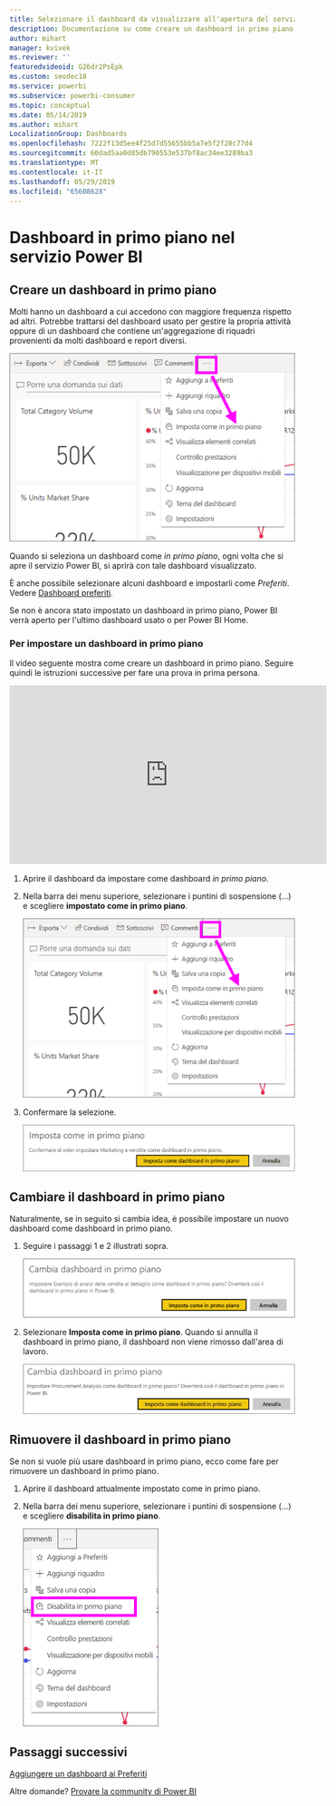 ```yaml
---
title: Selezionare il dashboard da visualizzare all'apertura del servizio Power BI
description: Documentazione su come creare un dashboard in primo piano nel servizio Power BI
author: mihart
manager: kvivek
ms.reviewer: ''
featuredvideoid: G26dr2PsEpk
ms.custom: seodec18
ms.service: powerbi
ms.subservice: powerbi-consumer
ms.topic: conceptual
ms.date: 05/14/2019
ms.author: mihart
LocalizationGroup: Dashboards
ms.openlocfilehash: 7222f13d5ee4f25d7d55655bb5a7e5f2f28c77d4
ms.sourcegitcommit: 60dad5aa0d85db790553e537bf8ac34ee3289ba3
ms.translationtype: MT
ms.contentlocale: it-IT
ms.lasthandoff: 05/29/2019
ms.locfileid: "65608628"
---
```

# <a name="featured-dashboards-in-power-bi-service"></a>Dashboard in primo piano nel servizio Power BI
## <a name="create-a-featured-dashboard"></a>Creare un dashboard in primo piano
Molti hanno un dashboard a cui accedono con maggiore frequenza rispetto ad altri.  Potrebbe trattarsi del dashboard usato per gestire la propria attività oppure di un dashboard che contiene un'aggregazione di riquadri provenienti da molti dashboard e report diversi.

![Icona Imposta come in primo piano](./media/end-user-featured/power-bi-dropdown.png)

Quando si seleziona un dashboard come *in primo piano*, ogni volta che si apre il servizio Power BI, si aprirà con tale dashboard visualizzato.  

È anche possibile selezionare alcuni dashboard e impostarli come *Preferiti*. Vedere [Dashboard preferiti](end-user-favorite.md).

Se non è ancora stato impostato un dashboard in primo piano, Power BI verrà aperto per l'ultimo dashboard usato o per Power BI Home.  

### <a name="to-set-a-dashboard-as-featured"></a>Per impostare un dashboard **in primo piano**
Il video seguente mostra come creare un dashboard in primo piano. Seguire quindi le istruzioni successive per fare una prova in prima persona.

<iframe width="560" height="315" src="https://www.youtube.com/embed/G26dr2PsEpk" frameborder="0" allowfullscreen></iframe>



1. Aprire il dashboard da impostare come dashboard *in primo piano*. 
2. Nella barra dei menu superiore, selezionare i puntini di sospensione (...) e scegliere **impostato come in primo piano**.  
   
    ![Icona Imposta come in primo piano](./media/end-user-featured/power-bi-dropdown.png)
3. Confermare la selezione.
   
    ![Dashboard impostato in primo piano](./media/end-user-featured/power-bi-featured-confirm.png)

## <a name="change-the-featured-dashboard"></a>Cambiare il dashboard in primo piano
Naturalmente, se in seguito si cambia idea, è possibile impostare un nuovo dashboard come dashboard in primo piano.

1. Seguire i passaggi 1 e 2 illustrati sopra.
   
    ![Finestra Cambia dashboard in primo piano](./media/end-user-featured/power-bi-change-feature.png)
2. Selezionare **Imposta come in primo piano**. Quando si annulla il dashboard in primo piano, il dashboard non viene rimosso dall'area di lavoro.  
   
    ![Messaggio di operazione completata](./media/end-user-featured/power-bi-unfeature-new.png)

## <a name="remove-the-featured-dashboard"></a>Rimuovere il dashboard in primo piano
Se non si vuole più usare dashboard in primo piano, ecco come fare per rimuovere un dashboard in primo piano.

1. Aprire il dashboard attualmente impostato come in primo piano.
2. Nella barra dei menu superiore, selezionare i puntini di sospensione (...) e scegliere **disabilita in primo piano**.

    ![disabilitare il dashboard in primo piano selezionato](./media/end-user-featured/power-bi-unfeature-newer.png)
   
## <a name="next-steps"></a>Passaggi successivi
[Aggiungere un dashboard ai Preferiti](end-user-favorite.md)

Altre domande? [Provare la community di Power BI](http://community.powerbi.com/)

